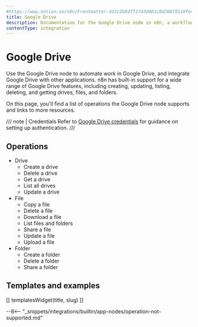 ```yaml
---
#https://www.notion.so/n8n/Frontmatter-432c2b8dff1f43d4b1c8d20075510fe4
title: Google Drive
description: Documentation for the Google Drive node in n8n, a workflow automation platform. Includes details of operations and configuration, and links to examples and credentials information.
contentType: integration
---
```


# Google Drive

Use the Google Drive node to automate work in Google Drive, and integrate Google Drive with other applications. n8n has built-in support for a wide range of Google Drive features, including creating, updating, listing, deleting, and getting drives, files, and folders. 

On this page, you'll find a list of operations the Google Drive node supports and links to more resources.

/// note | Credentials
Refer to [Google Drive credentials](/integrations/builtin/credentials/google/) for guidance on setting up authentication. 
///

## Operations

* Drive
    * Create a drive
    * Delete a drive
    * Get a drive
    * List all drives
    * Update a drive
* File
    * Copy a file
    * Delete a file
    * Download a file
    * List files and folders
    * Share a file
    * Update a file
    * Upload a file
* Folder
    * Create a folder
    * Delete a folder
    * Share a folder

## Templates and examples

<!-- see https://www.notion.so/n8n/Pull-in-templates-for-the-integrations-pages-37c716837b804d30a33b47475f6e3780 -->
[[ templatesWidget(title, slug) ]]

--8<-- "_snippets/integrations/builtin/app-nodes/operation-not-supported.md"



